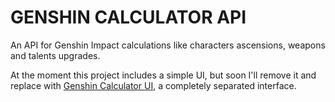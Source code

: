 # GENSHIN CALCULATOR API
An API for Genshin Impact calculations like characters ascensions, weapons and talents upgrades.

At the moment this project includes a simple UI, but soon I'll remove it and replace with [Genshin Calculator UI](https://github.com/AloneInAbyss/genshin-calculator-ui), a completely separated interface.
